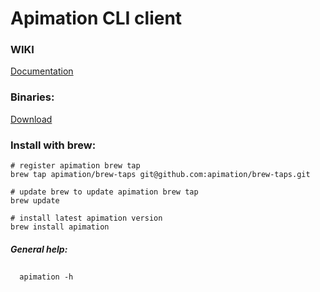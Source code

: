 # Apimation CLI client

### WIKI
[Documentation](https://wiki.apimation.com)

### Binaries:
[Download](https://github.com/apimation/cli-client/releases/latest)

### Install with brew:
```
# register apimation brew tap
brew tap apimation/brew-taps git@github.com:apimation/brew-taps.git

# update brew to update apimation brew tap
brew update

# install latest apimation version
brew install apimation
```

##### General help:
##
```
  apimation -h
```
